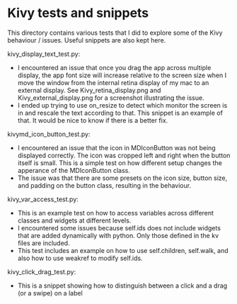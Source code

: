 Kivy tests and snippets 
=========================================

This directory contains various tests that I did to explore some of the Kivy behaviour / issues. Useful snippets are also kept here.

kivy_display_text_test.py:
- I encountered an issue that once you drag the app across multiple display, the app font size will increase relative to the screen size when I move the window from the internal retina display of my mac to an external display. See Kivy_retina_display.png and Kivy_external_display.png for a screenshot illustrating the issue.
- I ended up trying to use on_resize to detect which monitor the screen is in and rescale the text according to that. This snippet is an example of that. It would be nice to know if there is a better fix.

kivymd_icon_button_test.py:
- I encountered an issue that the icon in MDIconButton was not being displayed correctly. The icon was cropped left and right when the button itself is small. This is a simple test on how different setup changes the apperance of the MDIconButton class.
- The issue was that there are some presets on the icon size, button size, and padding on the button class, resulting in the behaviour.

kivy_var_access_test.py:
- This is an example test on how to access variables across different classes and widgets at different levels. 
- I encountered some issues because self.ids does not include widgets that are added dynamically with python. Only those defined in the kv files are included.
- This test includes an example on how to use self.children, self.walk, and also how to use weakref to modify self.ids.

kivy_click_drag_test.py:
- This is a snippet showing how to distinguish between a click and a drag (or a swipe) on a label

